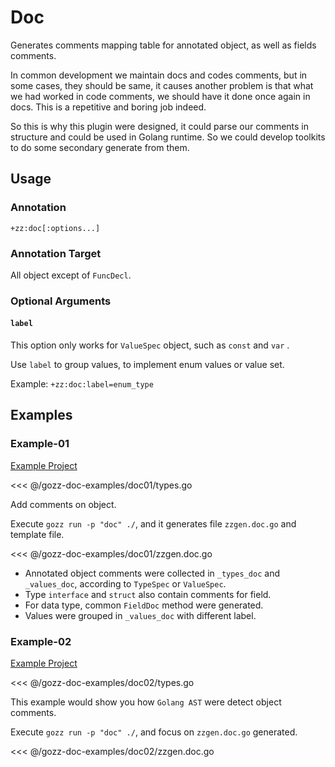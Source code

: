 # Doc

Generates comments mapping table for annotated object, as well as fields comments.

In common development we maintain docs and codes comments, but in some cases,
they should be same, it causes another problem is that what we had worked in code comments,
we should have it done once again in docs. This is a repetitive and boring job indeed.

So this is why this plugin were designed,
it could parse our comments in structure and could be used in Golang runtime.
So we could develop toolkits to do some secondary generate from them.

## Usage

### Annotation

`+zz:doc[:options...]`

### Annotation Target

All object except of `FuncDecl`.

### Optional Arguments

#### `label`

This option only works for `ValueSpec` object, such as `const` and `var` .

Use `label` to group values, to implement enum values or value set.

Example: `+zz:doc:label=enum_type`

## Examples

### Example-01

[Example Project](https://github.com/go-zing/gozz-doc-examples/tree/main/doc01)

<<< @/gozz-doc-examples/doc01/types.go

Add comments on object.

Execute `gozz run -p "doc" ./`, and it generates file `zzgen.doc.go` and template file.

<<< @/gozz-doc-examples/doc01/zzgen.doc.go

- Annotated object comments were collected in `_types_doc` and `_values_doc`,
  according to `TypeSpec` or `ValueSpec`.
- Type `interface` and `struct` also contain comments for field.
- For data type, common `FieldDoc` method were generated.
- Values were grouped in `_values_doc` with different label.

### Example-02

[Example Project](https://github.com/go-zing/gozz-doc-examples/tree/main/doc02)

<<< @/gozz-doc-examples/doc02/types.go

This example would show you how `Golang AST` were detect object comments.

Execute `gozz run -p "doc" ./`, and focus on `zzgen.doc.go` generated.

<<< @/gozz-doc-examples/doc02/zzgen.doc.go